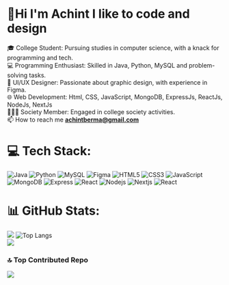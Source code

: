 # 💫Hi I'm Achint I like to code and design
🎓 College Student: Pursuing studies in computer science, with a knack for programming and tech.<br>💻 Programming Enthusiast: Skilled in Java, Python, MySQL and problem-solving tasks.<br>🎨 UI/UX Designer: Passionate about graphic design, with experience in Figma.<br>🌐 Web Development: Html, CSS, JavaScript, MongoDB, ExpressJs, ReactJs, NodeJs, NextJs<br>🧑‍🤝‍🧑 Society Member: Engaged in college society activities.<br>
📫 How to reach me **achintberma@gmail.com**

# 💻 Tech Stack:
![Java](https://img.shields.io/badge/java-%23ED8B00.svg?style=flat&logo=openjdk&logoColor=white) ![Python](https://img.shields.io/badge/python-3670A0?style=flat&logo=python&logoColor=ffdd54) ![MySQL](https://img.shields.io/badge/mysql-4479A1.svg?style=flat&logo=mysql&logoColor=white) ![Figma](https://img.shields.io/badge/figma-%23F24E1E.svg?style=flat&logo=figma&logoColor=white) ![HTML5](https://img.shields.io/badge/html5-%23E34F26.svg?style=flat&logo=html5&logoColor=white) ![CSS3](https://img.shields.io/badge/css3-%231572B6.svg?style=flat&logo=css3&logoColor=white) ![JavaScript](https://img.shields.io/badge/javascript-%23323330.svg?style=flat&logo=javascript&logoColor=%23F7DF1E) ![MongoDB](https://img.shields.io/badge/MongoDB-%234ea94b.svg?style=flat&logo=mongodb&logoColor=white) ![Express](https://img.shields.io/badge/Express-%234ea94b.svg?style=flat&logo=express&logoColor=white) ![React](https://img.shields.io/badge/React-%234ea94b.svg?style=flat&logo=react&logoColor=white) ![Nodejs](https://img.shields.io/badge/Nodejs-%234ea94b.svg?style=flat&logo=nodejs&logoColor=white) ![Nextjs](https://img.shields.io/badge/Nextjs-%234ea94b.svg?style=flat&logo=nextjs&logoColor=white) ![React](https://img.shields.io/badge/react-3670A0?style=flat&logo=react&logoColor=ffdd54)

# 📊 GitHub Stats:
![](https://github-readme-stats.vercel.app/api?username=Achintxv&theme=dark&hide_border=false&include_all_commits=false&count_private=false)
![Top Langs](https://github-readme-stats.vercel.app/api/top-langs/?username=Achintxv&theme=dark&hide_border=false&layout=compact)<br>
![](https://github-readme-streak-stats.herokuapp.com/?user=Achintxv&theme=dark&hide_border=false)


### 🔝 Top Contributed Repo
![](https://github-contributor-stats.vercel.app/api?username=Achintxv&limit=5&theme=github_dark&combine_all_yearly_contributions=true)
<!-- [![](https://visitcount.itsvg.in/api?id=Achintxv&icon=0&color=1)](https://visitcount.itsvg.in)-->
